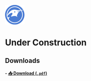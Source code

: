 <div class="flex-container">
        <img src="https://github.com/ProfessionalLinuxUsersGroup/img/blob/main/Assets/Logos/ProLUG_Round_Transparent_LOGO.png?raw=true" width="64" height="64"></img>
    <p>
        <h1>Under Construction</h1>
    </p>
</div>
 
## Downloads
#### - <a href="./assets/downloads/u15/u15_lab.pdf" target="_blank" download>📥 Download (`.pdf`)</a>
